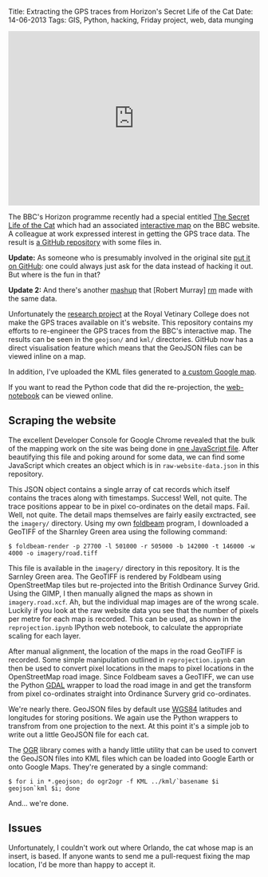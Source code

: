 Title: Extracting the GPS traces from Horizon's Secret Life of the Cat
Date: 14-06-2013
Tags: GIS, Python, hacking, Friday project, web, data munging

<p><iframe width="100%" height="350" frameborder="0" scrolling="no" marginheight="0" marginwidth="0" src="https://www.google.co.uk/maps/ms?ie=UTF8&amp;hl=en&amp;oe=UTF8&amp;msa=0&amp;msid=205632188049427480820.0004df5bf5bec487c6e14&amp;num=200&amp;ll=51.185315,-0.528953&amp;spn=0.005264,0.01397&amp;t=m&amp;output=embed"></iframe></p>

The BBC's Horizon programme recently had a special entitled [The Secret Life of the Cat](http://www.bbc.co.uk/programmes/b02xcvhw) which had an associated
[interactive map](http://www.bbc.co.uk/news/science-environment-22567526) on
the BBC website. A colleague at work expressed interest in getting the GPS
trace data. The result is [a GitHub repository](https://github.com/rjw57/secret-life-of-the-cat) with some files in.

**Update:** As someone who is presumably involved in the original site
[put it on GitHub](https://github.com/rjw57/secret-life-of-the-cat/issues/1): one could always just ask for the data
instead of hacking it out. But where is the fun in that?

**Update 2:** And there's another [mashup](http://maps.robertomurray.co.uk/secret-life-of-the-cat) that 
[Robert Murray] [rm] made with the same data.

[rm]: https://plus.google.com/110615100250851207372/posts

Unfortunately the [research project](http://www.rvc.ac.uk/SML/People/awilson/BBC-Horizon-the-secret-life-of-the-cat.cfm)
at the Royal Vetinary College does not make the GPS traces available on it's
website. This repository contains my efforts to re-engineer the GPS traces from
the BBC's interactive map. The results can be seen in the `geojson/` and `kml/`
directories. GitHub now has a direct visualisation feature which means that the
GeoJSON files can be viewed inline on a map.

In addition, I've uploaded the KML files generated to [a custom Google map](https://www.google.co.uk/maps/ms?msid=205632188049427480820.0004df5bf5bec487c6e14&msa=0).

If you want to read the Python code that did the re-projection, the
[web-notebook](http://nbviewer.ipython.org/urls/raw.github.com/rjw57/secret-life-of-the-cat/master/reprojection.ipynb)
can be viewed online.

## Scraping the website

The excellent Developer Console for Google Chrome revealed that the bulk of the
mapping work on the site was being done in
[one JavaScript file](http://news.bbcimg.co.uk/news/special/2013/newsspec_5380/js/compiled/desktop/ns_all.js).
After beautifying this file and poking around for some data, we can find some
JavaScript which creates an object which is in `raw-website-data.json` in this
repository.

This JSON object contains a single array of cat records which itself contains
the traces along with timestamps. Success! Well, not quite. The trace positions
appear to be in pixel co-ordinates on the detail maps. Fail. Well, not quite.
The detail maps themselves are fairly easily exctracted, see the `imagery/`
directory. Using my own [foldbeam](https://github.com/rjw57/foldbeam) program,
I downloaded a GeoTIFF of the Sharnley Green area using the following command:

```console
$ foldbeam-render -p 27700 -l 501000 -r 505000 -b 142000 -t 146000 -w 4000 -o imagery/road.tiff
```

This file is available in the `imagery/` directory in this repository. It is
the Sarnley Green area. The GeoTIFF is rendered by Foldbeam using OpenStreetMap
tiles but re-projected into the British Ordinance Survey Grid. Using the GIMP,
I then manually aligned the maps as shown in `imagery.road.xcf`. Ah, but the
individual map images are of the wrong scale. Luckily if you look at the raw
website data you see that the number of pixels per metre for each map is
recorded. This can be used, as shown in the `reprojection.ipynb` IPython web
notebook, to calculate the appropriate scaling for each layer.

After manual alignment, the location of the maps in the road GeoTIFF is
recorded. Some simple manipulation outlined in `reprojection.ipynb` can then be
used to convert pixel locations in the maps to pixel locations in the
OpenStreetMap road image. Since Foldbeam saves a GeoTIFF, we can use the Python
[GDAL](http://gdal.org/) wrapper to load the road image in and get the
transform from pixel co-ordinates straight into Ordinance Survery grid
co-ordinates.

We're nearly there. GeoJSON files by default use
[WGS84](https://en.wikipedia.org/wiki/World_Geodetic_System) latitudes and
longitudes for storing positions. We again use the Python wrappers to transfrom
from one projection to the next. At this point it's a simple job to write out a
little GeoJSON file for each cat.

The [OGR](http://gdal.org/ogr) library comes with a handy little utility that
can be used to convert the GeoJSON files into KML files which can be loaded
into Google Earth or onto Google Maps. They're generated by a single command:

```console
$ for i in *.geojson; do ogr2ogr -f KML ../kml/`basename $i geojson`kml $i; done
```

And... we're done.

## Issues

Unfortunately, I couldn't work out where Orlando, the cat whose map is an
insert, is based. If anyone wants to send me a pull-request fixing the map
location, I'd be more than happy to accept it.

